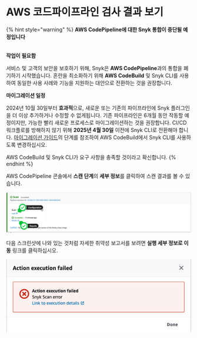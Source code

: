 # AWS 코드파이프라인 검사 결과 보기

{% hint style="warning" %}
**AWS CodePipeline에 대한 Snyk 통합이 중단될 예정입니다**

\
**작업이 필요함**

서비스 및 고객의 보안을 보호하기 위해, Snyk은 **AWS CodePipeline**과의 통합을 폐기하기 시작했습니다. 혼란을 최소화하기 위해 **AWS CodeBuild** 및 Snyk CLI를 사용하여 동일한 사용 사례와 기능을 지원하는 대안으로 전환하는 것을 권장합니다.

**마이그레이션 일정**

2024년 10월 30일부터 **효과적**으로, 새로운 또는 기존의 파이프라인에 Snyk 플러그인을 더 이상 추가하거나 수정할 수 없게됩니다. 기존 파이프라인은 6개월 동안 작동할 예정이지만, 가능한 빨리 새로운 프로세스로 마이그레이션하는 것을 권장합니다. CI/CD 워크플로를 방해하지 않기 위해 **2025년 4월 30일** 이전에 Snyk CLI로 전환해야 합니다. [마이그레이션 가이드](https://docs.snyk.io/scm-ide-and-ci-cd-integrations/snyk-ci-cd-integrations/aws-codepipeline-integration-by-adding-a-snyk-scan-stage/migrating-to-aws-codebuild)의 단계를 참조하여 AWS CodeBuild에서 Snyk CLI를 사용하도록 변경하십시오.

AWS CodeBuild 및 Snyk CLI가 요구 사항을 충족할 것이라고 확신합니다.
{% endhint %}

AWS CodePipeline 콘솔에서 **스캔 단계**의 **세부 정보**를 클릭하여 스캔 결과를 볼 수 있습니다.

![스캔 단계의 세부 정보](../../../.gitbook/assets/aws-cp-findings-report.png)

다음 스크린샷에 나와 있는 것처럼 자세한 취약성 보고서를 보려면 **실행 세부 정보로 이동** 링크를 클릭하십시오.

![실행 세부 정보로 이동 링크](../../../.gitbook/assets/image4-2-.png)

